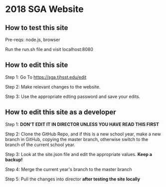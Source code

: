 # 2018 SGA Website #

## How to test this site ##

Pre-reqs: node.js, browser

Run the run.sh file and visit localhost:8080

## How to edit this site ##

Step 1: Go To https://sga.tjhsst.edu/edit

Step 2: Make relevant changes to the website.

Step 3: Use the appropriate edting password and save your edits.

## How to edit this site as a developer ##

Step 1: **DON'T EDIT IT IN DIRECTOR UNLESS YOU HAVE READ THIS FIRST**

Step 2: Clone the GitHub Repo, and if this is a new school year, make a new branch in GitHub, copying the master branch, otherwise switch to the branch of the current school year.

Step 3: Look at the site.json file and edit the appropriate values. **Keep a backup!**

Step 4: Merge the current year's branch to the master branch

Step 5: Pull the changes into director **after testing the site locally**
